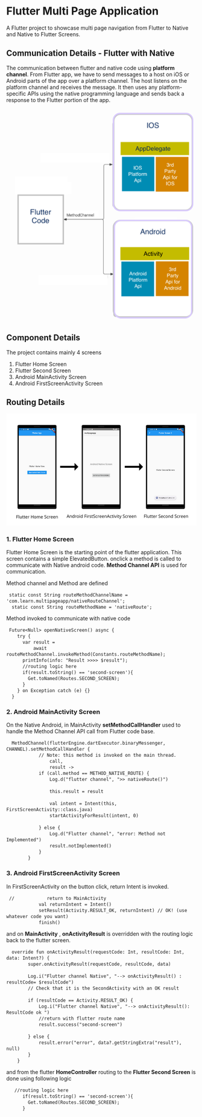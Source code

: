 # Flutter Multi Page Application

A Flutter project to showcase multi page navigation from Flutter to Native and Native to Flutter
Screens.

## Communication Details - Flutter with Native

The communication between flutter and native code using **platform channel**. From Flutter app, we
have to send messages to a host on iOS or Android parts of the app over a platform channel. The host
listens on the platform channel and receives the message. It then uses any platform-specific APIs
using the native programming language and sends back a response to the Flutter portion of the app.

![Alt text](/assets/platform_channel_arch.png?raw=true "Platform Channel - Architecture overview")

## Component Details

The project contains mainly 4 screens

1. Flutter Home Screen
2. Flutter Second Screen
3. Android MainActivity Screen
4. Android FirstScreenActivity Screen

## Routing Details

![Alt text](/assets/flow.png?raw=true)

### 1. Flutter Home Screen

Flutter Home Screen is the starting point of the flutter application. This screen contains a simple
ElevatedButton. onclick a method is called to communicate with Native android code. **Method Channel
API** is used for communication.

Method channel and Method are defined

```
 static const String routeMethodChannelName = 'com.learn.multipageapp/nativeRouteChannel';
  static const String routeMethodName = 'nativeRoute';
```

Method invoked to communicate with native code

```
 Future<Null> openNativeScreen() async {
    try {
      var result =
          await routeMethodChannel.invokeMethod(Constants.routeMethodName);
      printInfo(info: "Result >>>> $result");
      //routing logic here
      if(result.toString() == 'second-screen'){
        Get.toNamed(Routes.SECOND_SCREEN);
      }
    } on Exception catch (e) {}
  }
```

### 2. Android MainActivity Screen

On the Native Android, in MainActivity **setMethodCallHandler** used to handle the Method Channel
API call from Flutter code base.

```
  MethodChannel(flutterEngine.dartExecutor.binaryMessenger, CHANNEL).setMethodCallHandler {
            // Note: this method is invoked on the main thread.
                call,
                result ->
            if (call.method == METHOD_NATIVE_ROUTE) {
                Log.d("flutter channel", ">> nativeRoute()")

                this.result = result

                val intent = Intent(this, FirstScreenActivity::class.java)
                startActivityForResult(intent, 0)

            } else {
                Log.d("Flutter channel", "error: Method not Implemented")
                result.notImplemented()
            }
        }
```

### 3. Android FirstScreenActivity Screen

In FirstScreenActivity on the button click, return Intent is invoked.

```
 //            return to MainActivity
            val returnIntent = Intent()
            setResult(Activity.RESULT_OK, returnIntent) // OK! (use whatever code you want)
            finish()
```

and on **MainActivity** , **onActivityResult** is overridden with the routing logic back to the
flutter screen.

```
  override fun onActivityResult(requestCode: Int, resultCode: Int, data: Intent?) {
        super.onActivityResult(requestCode, resultCode, data)

        Log.i("Flutter channel Native", "--> onActivityResult() : resultCode= $resultCode")
        // Check that it is the SecondActivity with an OK result

        if (resultCode == Activity.RESULT_OK) {
            Log.i("Flutter channel Native", "--> onActivityResult(): ResultCode ok ")
            //return with flutter route name
            result.success("second-screen")

        } else {
            result.error("error", data?.getStringExtra("result"), null)
        }
    }
```

and from the flutter **HomeController** routing to the **Flutter Second Screen** is done using
following logic

```
   //routing logic here
      if(result.toString() == 'second-screen'){
        Get.toNamed(Routes.SECOND_SCREEN);
      }
```




